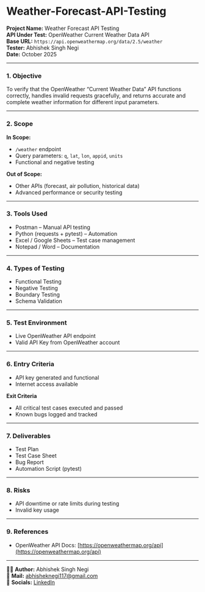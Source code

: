 # Weather-Forecast-API-Testing

**Project Name:** Weather Forecast API Testing  
**API Under Test:** OpenWeather Current Weather Data API  
**Base URL:** `https://api.openweathermap.org/data/2.5/weather`  
**Tester:** Abhishek Singh Negi  
**Date:** October 2025  

---

### 1. Objective

To verify that the OpenWeather “Current Weather Data” API functions correctly, handles invalid requests gracefully, and returns accurate and complete weather information for different input parameters.

---

### 2. Scope

**In Scope:**

* `/weather` endpoint
* Query parameters: `q`, `lat`, `lon`, `appid`, `units`
* Functional and negative testing

**Out of Scope:**

* Other APIs (forecast, air pollution, historical data)
* Advanced performance or security testing

---

### 3. Tools Used

* Postman – Manual API testing
* Python (requests + pytest) – Automation
* Excel / Google Sheets – Test case management
* Notepad / Word – Documentation

---

### 4. Types of Testing

* Functional Testing
* Negative Testing
* Boundary Testing
* Schema Validation

---

### 5. Test Environment

* Live OpenWeather API endpoint
* Valid API Key from OpenWeather account

---

### 6. Entry Criteria

* API key generated and functional
* Internet access available

**Exit Criteria**

* All critical test cases executed and passed
* Known bugs logged and tracked

---

### 7. Deliverables

* Test Plan
* Test Case Sheet
* Bug Report
* Automation Script (pytest)

---

### 8. Risks

* API downtime or rate limits during testing
* Invalid key usage

---

### 9. References

* OpenWeather API Docs: [https://openweathermap.org/api](https://openweathermap.org/api)

---

👨‍💻 **Author:** Abhishek Singh Negi  
📧 **Mail:** [abhisheknegi117@gmail.com](abhisheknegi117@gmail.com)  
🔗 **Socials:** [LinkedIn](https://www.linkedin.com/in/abhishek-singh-negi-07826717a/?profileId=ACoAACpljZwBBhgeIMtvXCQxs2UKWL_Fxb4T9NQ)
